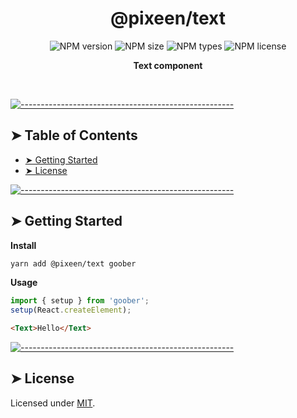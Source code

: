 <!-- ⚠️ This README has been generated from the file(s) "../../blueprint.md" ⚠️-->
<h1 align="center">@pixeen/text</h1>

<div style="text-align:center">

![NPM version](https://img.shields.io/npm/v/@pixeen/text?style=flat-square?label=VERSION)
![NPM size](https://img.shields.io/bundlephobia/minzip/@pixeen/text?label=SIZE&style=flat-square)
![NPM types](https://img.shields.io/npm/types/@pixeen/text?style=flat-square?label=WITH)
![NPM license](https://img.shields.io/npm/l/@pixeen/text?label=LICENSE&style=flat-square)

</div>

<p align="center">
  <b>Text component</b></br>
  <sub><sub>
</p>

<br />



[![-----------------------------------------------------](https://raw.githubusercontent.com/andreasbm/readme/master/assets/lines/rainbow.png)](#table-of-contents)

## ➤ Table of Contents

* [➤ Getting Started](#-getting-started)
* [➤ License](#-license)


[![-----------------------------------------------------](https://raw.githubusercontent.com/andreasbm/readme/master/assets/lines/rainbow.png)](#getting-started)

## ➤ Getting Started

**Install**

```bash
yarn add @pixeen/text goober
```

**Usage**

```typescript jsx
import { setup } from 'goober';
setup(React.createElement);
```

```html
<Text>Hello</Text>
```



[![-----------------------------------------------------](https://raw.githubusercontent.com/andreasbm/readme/master/assets/lines/rainbow.png)](#license)

## ➤ License
	
Licensed under [MIT](https://opensource.org/licenses/MIT).

